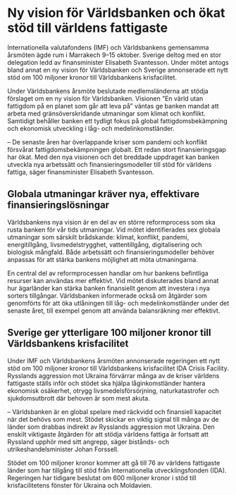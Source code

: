# Ny vision för Världsbanken och ökat stöd till världens fattigaste

Internationella valutafondens (IMF) och Världsbankens gemensamma årsmöten ägde rum i Marrakech 9–15 oktober. Sverige deltog med en stor delegation ledd av finansminister Elisabeth Svantesson. Under mötet antogs bland annat en ny vision för Världsbanken och Sverige annonserade ett nytt stöd om 100 miljoner kronor till Världsbankens krisfacilitet.

Under Världsbankens årsmöte beslutade medlemsländerna att stödja förslaget om en ny vision för Världsbanken. Visionen ”En värld utan fattigdom på en planet som går att leva på” väntas ge banken mandat att arbeta med gränsöverskridande utmaningar som klimat och konflikt. Samtidigt behåller banken ett tydligt fokus på global fattigdomsbekämpning och ekonomisk utveckling i låg- och medelinkomstländer.

– De senaste åren har överlappande kriser som pandemi och konflikt försvårat fattigdomsbekämpningen globalt. Ett redan stort finansieringsgap har ökat. Med den nya visionen och det breddade uppdraget kan banken utveckla nya arbetssätt och finansieringsmodeller till stöd för världens fattiga, säger finansminister Elisabeth Svantesson.

## Globala utmaningar kräver nya, effektivare finansieringslösningar

Världsbankens nya vision är en del av en större reformprocess som ska rusta banken för vår tids utmaningar. Vid mötet identifierades sex globala utmaningar som särskilt brådskande: klimat, konflikt, pandemi, energitillgång, livsmedelstrygghet, vattentillgång, digitalisering och biologisk mångfald. Både arbetssätt och finansieringsmodeller behöver anpassas för att stärka bankens möjlighet att möta utmaningarna.

En central del av reformprocessen handlar om hur bankens befintliga resurser kan användas mer effektivt. Vid mötet diskuterades bland annat hur ägarländer kan stärka banken finansiellt genom att investera i nya sorters tillgångar. Världsbanken informerade också om åtgärder som genomförts för att öka utlåningen till låg- och medelinkomstländer under det senaste året, till exempel genom att använda balansräkning mer effektivt.

## Sverige ger ytterligare 100 miljoner kronor till Världsbankens krisfacilitet

Under IMF och Världsbankens årsmöten annonserade regeringen ett nytt stöd om 100 miljoner kronor till Världsbankens krisfacilitet IDA Crisis Facility. Rysslands aggression mot Ukraina förvärrar många av de kriser världens fattigaste ställs inför och stödet ska hjälpa låginkomstländer hantera ekonomisk osäkerhet, otrygg livsmedelsförsörjning, naturkatastrofer och sjukdomsutbrott där behoven är som mest akuta.

– Världsbanken är en global spelare med räckvidd och finansiell kapacitet när det behövs som mest. Stödet skickar en viktig signal till många av de länder som drabbas indirekt av Rysslands aggression mot Ukraina. Den enskilt viktigaste åtgärden för att stödja världens fattiga är fortsatt att Ryssland upphör med sitt angrepp, säger bistånds- och utrikeshandelsminister Johan Forssell.

Stödet om 100 miljoner kronor kommer att gå till 76 av världens fattigaste länder som har tillgång till stöd från Internationella utvecklingsfonden (IDA). Regeringen har tidigare beslutat om 600 miljoner kronor i stöd till krisfacilitetens fönster för Ukraina och Moldavien.
